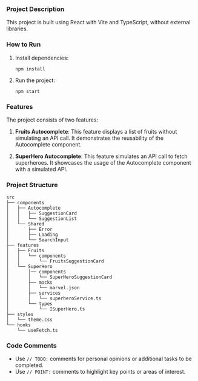### Project Description

This project is built using React with Vite and TypeScript, without external libraries.

### How to Run

1. Install dependencies:

   ```
   npm install
   ```

2. Run the project:
   ```
   npm start
   ```

### Features

The project consists of two features:

1. **Fruits Autocomplete**: This feature displays a list of fruits without simulating an API call. It demonstrates the reusability of the Autocomplete component.

2. **SuperHero Autocomplete**: This feature simulates an API call to fetch superheroes. It showcases the usage of the Autocomplete component with a simulated API.

### Project Structure

```
src
├── components
│   ├── Autocomplete
│   │   ├── SuggestionCard
│   │   └── SuggestionList
│   └── Shared
│       ├── Error
│       ├── Loading
│       └── SearchInput
├── features
│   ├── Fruits
│   │   └── components
│   │       └── FruitsSuggestionCard
│   └── SuperHero
│       │── components
│       │   └── SuperHeroSuggestionCard
│       ├── mocks
│       │   └── marvel.json
│       ├── services
│       │   └── superheroService.ts
│       └── types
│           └── ISuperHero.ts
├── styles
│   └── theme.css
└── hooks
    └── useFetch.ts

```

### Code Comments
- Use `// TODO:` comments for personal opinions or additional tasks to be completed.
- Use `// POINT:` comments to highlight key points or areas of interest.

